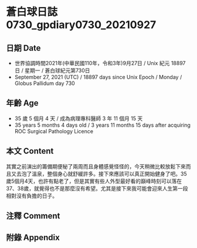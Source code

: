 [_metadata_:encoding]: - "utf-8"
[_metadata_:language]: - "zh-Hant-TW"
[_metadata_:fileformat]: - "markdown"
[_metadata_:MIME_type]: - "text/plain"
[_metadata_:markdown_version]: - "commonmark version 0.30"
[_metadata_:markdown_spec]: - "https://spec.commonmark.org/0.30/"

# 蒼白球日誌0730_gpdiary0730_20210927 #

## 日期 Date ##

* 世界協調時間2021年(中華民國110年，令和3年)9月27日 / Unix 紀元 18897 日 / 星期一 / 蒼白球紀元第730日
* September 27, 2021 (UTC) / 18897 days since Unix Epoch / Monday / Globus Pallidum day 730

## 年齡 Age ##

* 35 歲 5 個月 4 天 / 成為病理專科醫師 3 年 11 個月 15 天
* 35 years 5 months 4 days old / 3 years 11 months 15 days after acquiring ROC Surgical Pathology Licence

## 本文 Content ##

其實之前演出的籌備期便秘了兩周而且身體感覺怪怪的，今天稍微比較放鬆下來而且又去泡了溫泉，整個身心就舒緩許多。接下來應該可以真正開始健身了吧。35歲5個月4天，也許有點老了，但是其實有些人外型最好看的巔峰時刻可以落在37、38歲，就覺得也不是那麼沒有希望。尤其是接下來我可能會迎來人生第一段相對沒有負擔的日子。

## 注釋 Comment ##

## 附錄 Appendix ##

